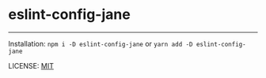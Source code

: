 # eslint-config-jane

--------

Installation: `npm i -D eslint-config-jane` or `yarn add -D eslint-config-jane`

LICENSE: [MIT](./LICENSE.md)
